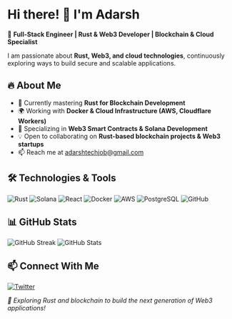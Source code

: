 # Hi there! 👋 I'm Adarsh

🚀 **Full-Stack Engineer | Rust & Web3 Developer | Blockchain & Cloud Specialist**

I am passionate about **Rust, Web3, and cloud technologies**, continuously exploring ways to build secure and scalable applications.

## 🔥 About Me
- 🎯 Currently mastering **Rust for Blockchain Development**
- 🌍 Working with **Docker & Cloud Infrastructure (AWS, Cloudflare Workers)**
- 🔗 Specializing in **Web3 Smart Contracts & Solana Development**
- 💡 Open to collaborating on **Rust-based blockchain projects & Web3 startups**
- 📫 Reach me at [adarshtechjob@gmail.com](mailto:adarshtechjob@gmail.com)

## 🛠️ Technologies & Tools
![Rust](https://img.shields.io/badge/-Rust-000000?style=flat&logo=rust)
![Solana](https://img.shields.io/badge/-Solana-9945FF?style=flat&logo=solana&logoColor=white)
![React](https://img.shields.io/badge/-React-61DAFB?style=flat&logo=react&logoColor=black)
![Docker](https://img.shields.io/badge/-Docker-2496ED?style=flat&logo=docker&logoColor=white)
![AWS](https://img.shields.io/badge/-AWS-FF9900?style=flat&logo=amazonaws&logoColor=white)
![PostgreSQL](https://img.shields.io/badge/-PostgreSQL-336791?style=flat&logo=postgresql&logoColor=white)
![GitHub](https://img.shields.io/badge/-GitHub-181717?style=flat&logo=github)

## 📊 GitHub Stats
![GitHub Streak](https://github-readme-streak-stats.herokuapp.com/?user=webrowse&theme=dark&hide_border=true)
![GitHub Stats](https://github-readme-stats.vercel.app/api?username=webrowse&show_icons=true&theme=dark)

## 📫 Connect With Me
[![Twitter](https://img.shields.io/badge/-Twitter-1DA1F2?style=flat&logo=twitter&logoColor=white)](https://x.com/code_rusty)

_🚀 Exploring Rust and blockchain to build the next generation of Web3 applications!_
